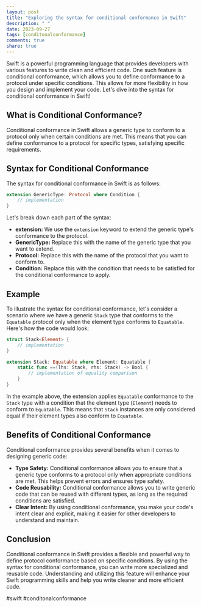 ```yaml
---
layout: post
title: "Exploring the syntax for conditional conformance in Swift"
description: " "
date: 2023-09-27
tags: [conditonalconformance]
comments: true
share: true
---
```


Swift is a powerful programming language that provides developers with various features to write clean and efficient code. One such feature is conditional conformance, which allows you to define conformance to a protocol under specific conditions. This allows for more flexibility in how you design and implement your code. Let's dive into the syntax for conditional conformance in Swift!

## What is Conditional Conformance?
Conditional conformance in Swift allows a generic type to conform to a protocol only when certain conditions are met. This means that you can define conformance to a protocol for specific types, satisfying specific requirements.

## Syntax for Conditional Conformance
The syntax for conditional conformance in Swift is as follows:

```swift
extension GenericType: Protocol where Condition {
    // implementation
}
```

Let's break down each part of the syntax:

- **extension:** We use the `extension` keyword to extend the generic type's conformance to the protocol.
- **GenericType:** Replace this with the name of the generic type that you want to extend.
- **Protocol:** Replace this with the name of the protocol that you want to conform to.
- **Condition:** Replace this with the condition that needs to be satisfied for the conditional conformance to apply.

## Example
To illustrate the syntax for conditional conformance, let's consider a scenario where we have a generic `Stack` type that conforms to the `Equatable` protocol only when the element type conforms to `Equatable`. Here's how the code would look:

```swift
struct Stack<Element> {
    // implementation
}

extension Stack: Equatable where Element: Equatable {
    static func ==(lhs: Stack, rhs: Stack) -> Bool {
        // implementation of equality comparison
    }
}
```

In the example above, the extension applies `Equatable` conformance to the `Stack` type with a condition that the element type (`Element`) needs to conform to `Equatable`. This means that `Stack` instances are only considered equal if their element types also conform to `Equatable`.

## Benefits of Conditional Conformance
Conditional conformance provides several benefits when it comes to designing generic code:

- **Type Safety:** Conditional conformance allows you to ensure that a generic type conforms to a protocol only when appropriate conditions are met. This helps prevent errors and ensures type safety.
- **Code Reusability:** Conditional conformance allows you to write generic code that can be reused with different types, as long as the required conditions are satisfied.
- **Clear Intent:** By using conditional conformance, you make your code's intent clear and explicit, making it easier for other developers to understand and maintain.

## Conclusion
Conditional conformance in Swift provides a flexible and powerful way to define protocol conformance based on specific conditions. By using the syntax for conditional conformance, you can write more specialized and reusable code. Understanding and utilizing this feature will enhance your Swift programming skills and help you write cleaner and more efficient code.

#swift #conditonalconformance